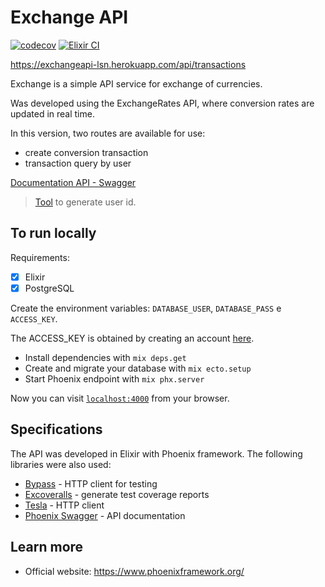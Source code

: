 # Exchange API

[![codecov](https://codecov.io/gh/liryanne/exchange_api/branch/main/graph/badge.svg?token=CGA6LENZK9)](https://codecov.io/gh/liryanne/exchange_api) [![Elixir CI](https://github.com/liryanne/exchange_api/actions/workflows/elixir.yml/badge.svg?branch=main)](https://github.com/liryanne/exchange_api/actions/workflows/elixir.yml)

https://exchangeapi-lsn.herokuapp.com/api/transactions

Exchange is a simple API service for exchange of currencies. 

Was developed using the ExchangeRates API, where conversion rates are updated in real time.

In this version, two routes are available for use: 
  * create conversion transaction 
  * transaction query by user

[Documentation API - Swagger](https://exchangeapi-lsn.herokuapp.com/api/swagger/index.html)

> [Tool](https://www.uuidgenerator.net) to generate user id.

## To run locally

Requirements: 
  * [x] Elixir 
  * [x] PostgreSQL

Create the environment variables: `DATABASE_USER`, `DATABASE_PASS` e `ACCESS_KEY`. 

The ACCESS_KEY is obtained by creating an account [here](https://exchangeratesapi.io).

  * Install dependencies with `mix deps.get`
  * Create and migrate your database with `mix ecto.setup`
  * Start Phoenix endpoint with `mix phx.server`

Now you can visit [`localhost:4000`](http://localhost:4000) from your browser.

## Specifications 

The API was developed in Elixir with Phoenix framework. The following libraries were also used:

  * [Bypass](https://hexdocs.pm/bypass/Bypass.html) - HTTP client for testing
  * [Excoveralls](https://github.com/parroty/excoveralls) - generate test coverage reports
  * [Tesla](https://github.com/teamon/tesla) - HTTP client
  * [Phoenix Swagger](https://hexdocs.pm/phoenix_swagger/PhoenixSwagger.html) - API documentation

## Learn more

  * Official website: https://www.phoenixframework.org/

